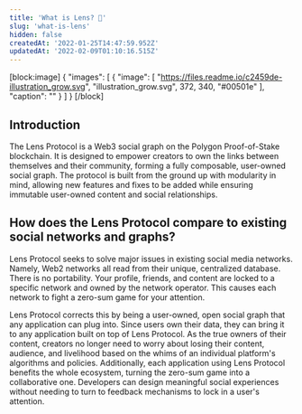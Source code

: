```yaml
---
title: 'What is Lens? 🌿'
slug: 'what-is-lens'
hidden: false
createdAt: '2022-01-25T14:47:59.952Z'
updatedAt: '2022-02-09T01:10:16.515Z'
---
```


[block:image]
{
"images": [
{
"image": [
"https://files.readme.io/c2459de-illustration_grow.svg",
"illustration_grow.svg",
372,
340,
"#00501e"
],
"caption": ""
}
]
}
[/block]

## Introduction

The Lens Protocol is a Web3 social graph on the Polygon Proof-of-Stake blockchain. It is designed to empower creators to own the links between themselves and their community, forming a fully composable, user-owned social graph. The protocol is built from the ground up with modularity in mind, allowing new features and fixes to be added while ensuring immutable user-owned content and social relationships.

## How does the Lens Protocol compare to existing social networks and graphs?

Lens Protocol seeks to solve major issues in existing social media networks. Namely, Web2 networks all read from their unique, centralized database. There is no portability. Your profile, friends, and content are locked to a specific network and owned by the network operator. This causes each network to fight a zero-sum game for your attention.

Lens Protocol corrects this by being a user-owned, open social graph that any application can plug into. Since users own their data, they can bring it to any application built on top of Lens Protocol. As the true owners of their content, creators no longer need to worry about losing their content, audience, and livelihood based on the whims of an individual platform's algorithms and policies. Additionally, each application using Lens Protocol benefits the whole ecosystem, turning the zero-sum game into a collaborative one. Developers can design meaningful social experiences without needing to turn to feedback mechanisms to lock in a user's attention.
